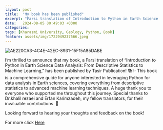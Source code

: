 ```yaml
---
layout: post
title:  "My book has been published"
excerpt: "Farsi translation of Introduction to Python in Earth Science Data Analysis: From Descriptive Statistics to Machine Learning"
date:   2024-08-05 00:49:03 +0300
categories: 
tags: [Kharazmi University, Geology, Python, Book]
feature: assets/img/1722949237566.jpeg
---
```


![AE220CA3-4C4E-42EC-8931-15F15A85DABE](https://github.com/user-attachments/assets/9101596e-62a9-4748-9bf1-2e55134d7113)

I’m thrilled to announce that my book, a Farsi translation of “Introduction to Python in Earth Science Data Analysis: From Descriptive Statistics to Machine Learning,” has been published by Tasir Publication! 📚✨
This book is a comprehensive guide for anyone interested in leveraging Python for data analysis in Earth sciences, covering everything from descriptive statistics to advanced machine learning techniques.
A huge thank you to everyone who supported me throughout this journey. Special thanks to Dr.khalil rezaei and Erfan Karimzadeh, my fellow translators, for their invaluable contributions. 🙏 <br>

Looking forward to hearing your thoughts and feedback on the book!

For more click [Here](https://tasir.pub/product/%d9%85%d9%82%d8%af%d9%85%d9%87-%d8%a7%db%8c-%d8%a8%d8%b1-%d9%be%d8%a7%db%8c%d8%aa%d9%88%d9%86-%d8%af%d8%b1-%d8%aa%d8%ad%d9%84%db%8c%d9%84-%d8%af%d8%a7%d8%af%d9%87-%d9%87%d8%a7%db%8c-%d8%b9%d9%84%d9%88/)
